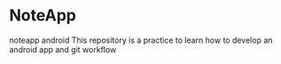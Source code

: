 # NoteApp
noteapp android
This repository is a practice to learn how to develop an android app and git workflow

